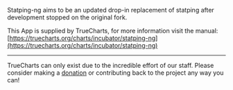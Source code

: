 Statping-ng aims to be an updated drop-in replacement of statping after development stopped on the original fork.

This App is supplied by TrueCharts, for more information visit the manual: [https://truecharts.org/charts/incubator/statping-ng](https://truecharts.org/charts/incubator/statping-ng)

---

TrueCharts can only exist due to the incredible effort of our staff.
Please consider making a [donation](https://truecharts.org/about/sponsor) or contributing back to the project any way you can!

